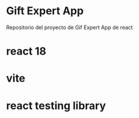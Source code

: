 # Gift Expert App

Repositorio del proyecto de Gif Expert App de react 

# react 18
# vite
# react testing library 
